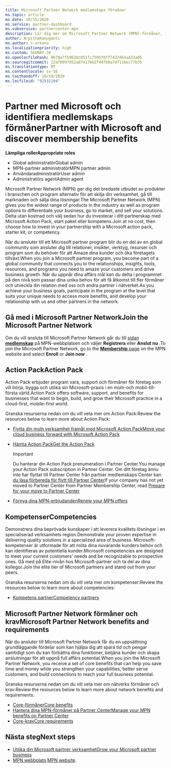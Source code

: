 ```yaml
---
title: Microsoft Partner Network medlemskaps förmåner
ms.topic: article
ms.date: 10/15/2020
ms.service: partner-dashboard
ms.subservice: partnercenter-mpn
description: Lär dig mer om Microsoft Partner Network (MPN)-förmåner, inklusive Microsoft Action Pack, kompetenser och program alternativ för att gå till marknaden och sälja dina lösningar.
author: ArpithaKanuganti
ms.author: v-arkanu
ms.localizationpriority: high
ms.custom: SEOMAY.20
ms.openlocfilehash: 0678a7f59620c951fc7595f0ff7437d64a433a05
ms.sourcegitcommit: 22af0997d52a87417b62f44fb0a7d711bec77b35
ms.translationtype: MT
ms.contentlocale: sv-SE
ms.lasthandoff: 10/19/2020
ms.locfileid: "92532104"
---
```

# <a name="partner-with-microsoft-and-discover-membership-benefits"></a><span data-ttu-id="0675e-103">Partner med Microsoft och identifiera medlemskaps förmåner</span><span class="sxs-lookup"><span data-stu-id="0675e-103">Partner with Microsoft and discover membership benefits</span></span>

<span data-ttu-id="0675e-104">**Lämpliga roller**</span><span class="sxs-lookup"><span data-stu-id="0675e-104">**Appropriate roles**</span></span>

- <span data-ttu-id="0675e-105">Global administratör</span><span class="sxs-lookup"><span data-stu-id="0675e-105">Global admin</span></span>
- <span data-ttu-id="0675e-106">MPN-partner administratör</span><span class="sxs-lookup"><span data-stu-id="0675e-106">MPN partner admin</span></span>
- <span data-ttu-id="0675e-107">Användaradministratör</span><span class="sxs-lookup"><span data-stu-id="0675e-107">User admin</span></span>
- <span data-ttu-id="0675e-108">Administratörs agent</span><span class="sxs-lookup"><span data-stu-id="0675e-108">Admin agent</span></span>

<span data-ttu-id="0675e-109">Microsoft Partner Network (MPN) ger dig det bredaste utbudet av produkter i branschen och program alternativ för att skilja din verksamhet, gå till marknaden och sälja dina lösningar.</span><span class="sxs-lookup"><span data-stu-id="0675e-109">The Microsoft Partner Network (MPN) gives you the widest range of products in the industry as well as program options to differentiate your business, go to market, and sell your solutions.</span></span> <span data-ttu-id="0675e-110">Delta utan kostnad och välj sedan hur du investerar i ditt partnerskap med Microsoft Action Pack, start paket eller kompetens.</span><span class="sxs-lookup"><span data-stu-id="0675e-110">Join at no cost, then choose how to invest in your partnership with a Microsoft action pack, starter kit, or competency.</span></span>

<span data-ttu-id="0675e-111">När du ansluter till ett Microsoft partner program blir du en del av en global community som ansluter dig till relationer, insikter, verktyg, resurser och program som du behöver för att Amaze dina kunder och öka företagets tillväxt.</span><span class="sxs-lookup"><span data-stu-id="0675e-111">When you join a Microsoft partner program, you become part of a global community that connects you to the relationships, insights, tools, resources, and programs you need to amaze your customers and drive business growth.</span></span> <span data-ttu-id="0675e-112">När du uppnår dina affärs mål kan du delta i programmet på den nivå som passar dina unika behov för att få åtkomst till fler förmåner och utveckla din relation med oss och andra partner i nätverket.</span><span class="sxs-lookup"><span data-stu-id="0675e-112">As you achieve your business goals, participate in the program at the level that suits your unique needs to access more benefits, and develop your relationship with us and other partners in the network.</span></span> 

## <a name="join-the-microsoft-partner-network"></a><span data-ttu-id="0675e-113">Gå med i Microsoft Partner Network</span><span class="sxs-lookup"><span data-stu-id="0675e-113">Join the Microsoft Partner Network</span></span>

<span data-ttu-id="0675e-114">Om du vill ansluta till Microsoft Partner Network går du till [sidan **medlemskap**](https://partner.microsoft.com/membership) på MPN-webbplatsen och väljer **Registrera** eller **Anslut nu** .</span><span class="sxs-lookup"><span data-stu-id="0675e-114">To join the Microsoft Partner Network, go to the [**Membership** page](https://partner.microsoft.com/membership) on the MPN website and select **Enroll** or **Join now** .</span></span>

## <a name="action-pack"></a><span data-ttu-id="0675e-115">Action Pack</span><span class="sxs-lookup"><span data-stu-id="0675e-115">Action Pack</span></span>

<span data-ttu-id="0675e-116">Action Pack erbjuder program vara, support och förmåner för företag som vill börja, bygga och utöka sin Microsoft-praxis i en moln-och mobil-till-första värld.</span><span class="sxs-lookup"><span data-stu-id="0675e-116">Action Pack offers software, support, and benefits for businesses that want to begin, build, and grow their Microsoft practice in a cloud-first, mobile-first world.</span></span>

<span data-ttu-id="0675e-117">Granska resurserna nedan om du vill veta mer om Action Pack:</span><span class="sxs-lookup"><span data-stu-id="0675e-117">Review the resources below to learn more about Action Pack:</span></span>

- [<span data-ttu-id="0675e-118">Flytta din moln verksamhet framåt med Microsoft Action Pack</span><span class="sxs-lookup"><span data-stu-id="0675e-118">Move your cloud business forward with Microsoft Action Pack</span></span>](https://partner.microsoft.com/membership/action-pack)

- [<span data-ttu-id="0675e-119">Hämta Action Pack</span><span class="sxs-lookup"><span data-stu-id="0675e-119">Get the Action Pack</span></span>](mpn-get-action-pack.md)
  
    >[!IMPORTANT]
    ><span data-ttu-id="0675e-120">Du hanterar din Action Pack prenumeration i Partner Center.</span><span class="sxs-lookup"><span data-stu-id="0675e-120">You manage your Action Pack subscription in Partner Center.</span></span> <span data-ttu-id="0675e-121">Om ditt företag ännu inte har flyttat till Partner Center från partner medlemskaps Center kan [du läsa förbereda för flytt till Partner Center](prepare-pmc-pc-migration.md)</span><span class="sxs-lookup"><span data-stu-id="0675e-121">If your company has not yet moved to Partner Center from Partner Membership Center, read [Prepare for your move to Partner Center](prepare-pmc-pc-migration.md)</span></span>  

- [<span data-ttu-id="0675e-122">Förnya dina MPN-erbjudanden</span><span class="sxs-lookup"><span data-stu-id="0675e-122">Renew your MPN offers</span></span>](renew-mpn-offers.md)

## <a name="competencies"></a><span data-ttu-id="0675e-123">Kompetenser</span><span class="sxs-lookup"><span data-stu-id="0675e-123">Competencies</span></span>

<span data-ttu-id="0675e-124">Demonstrera dina beprövade kunskaper i att leverera kvalitets lösningar i en specialiserad verksamhets region.</span><span class="sxs-lookup"><span data-stu-id="0675e-124">Demonstrate your proven expertise in delivering quality solutions in a specialized area of business.</span></span> <span data-ttu-id="0675e-125">Microsoft-kompetenser är utformade för att möta dina nuvarande kunders behov och kan identifieras av potentiella kunder.</span><span class="sxs-lookup"><span data-stu-id="0675e-125">Microsoft competencies are designed to meet your current customers' needs and be recognizable to prospective ones.</span></span> <span data-ttu-id="0675e-126">Gå med på Elite-nivån hos Microsoft-partner och ta del av dina kollegor.</span><span class="sxs-lookup"><span data-stu-id="0675e-126">Join the elite tier of Microsoft partners and stand out from your peers.</span></span>

<span data-ttu-id="0675e-127">Granska resurserna nedan om du vill veta mer om kompetenser:</span><span class="sxs-lookup"><span data-stu-id="0675e-127">Review the resources below to learn more about competencies:</span></span>

- [<span data-ttu-id="0675e-128">Kompetens partner</span><span class="sxs-lookup"><span data-stu-id="0675e-128">Competency partners</span></span>](https://partner.microsoft.com/membership/competencies)

## <a name="microsoft-partner-network-benefits-and-requirements"></a><span data-ttu-id="0675e-129">Microsoft Partner Network förmåner och krav</span><span class="sxs-lookup"><span data-stu-id="0675e-129">Microsoft Partner Network benefits and requirements</span></span>

<span data-ttu-id="0675e-130">När du ansluter till Microsoft Partner Network får du en uppsättning grundläggande fördelar som kan hjälpa dig att spara tid och pengar samtidigt som du kan förbättra dina funktioner, betjäna kunder och skapa anslutningar för att uppnå full affärs potential.</span><span class="sxs-lookup"><span data-stu-id="0675e-130">When you join the Microsoft Partner Network, you receive a set of core benefits that can help you save time and money while you strengthen your capabilities, better serve customers, and build connections to reach your full business potential.</span></span> 

<span data-ttu-id="0675e-131">Granska resurserna nedan om du vill veta mer om nätverks förmåner och krav:</span><span class="sxs-lookup"><span data-stu-id="0675e-131">Review the resources below to learn more about network benefits and requirements:</span></span>

- [<span data-ttu-id="0675e-132">Core-förmåner</span><span class="sxs-lookup"><span data-stu-id="0675e-132">Core benefits</span></span>](https://partner.microsoft.com/membership/core-benefits#simple-tab-content-1)
- [<span data-ttu-id="0675e-133">Hantera dina MPN-förmåner på Partner Center</span><span class="sxs-lookup"><span data-stu-id="0675e-133">Manage your MPN benefits on Partner Center</span></span>](manage-your-partner-network-benefits.md)
- [<span data-ttu-id="0675e-134">Core-krav</span><span class="sxs-lookup"><span data-stu-id="0675e-134">Core requirements</span></span>](https://partner.microsoft.com/membership/core-benefits#simple-tab-content-2)

## <a name="next-steps"></a><span data-ttu-id="0675e-135">Nästa steg</span><span class="sxs-lookup"><span data-stu-id="0675e-135">Next steps</span></span>

- [<span data-ttu-id="0675e-136">Utöka din Microsoft partner verksamhet</span><span class="sxs-lookup"><span data-stu-id="0675e-136">Grow your Microsoft partner business</span></span>](grow-your-business.md)
- <span data-ttu-id="0675e-137">[MPN webbplats](https://partner.microsoft.com/commercial).</span><span class="sxs-lookup"><span data-stu-id="0675e-137">[MPN website](https://partner.microsoft.com/commercial).</span></span>
